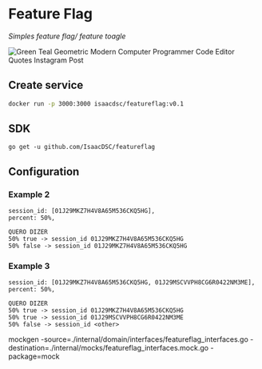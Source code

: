 # Feature Flag
*Simples feature flag/ feature toagle*

![Green Teal Geometric Modern Computer Programmer Code Editor Quotes Instagram Post](https://github.com/IsaacDSC/featureflag/assets/56350331/eeb6227d-5a70-4a00-af21-e43368453c60)

## Create service
```sh
docker run -p 3000:3000 isaacdsc/featureflag:v0.1
```

## SDK
```
go get -u github.com/IsaacDSC/featureflag
```


## Configuration
### Example 2
```
session_id: [01J29MKZ7H4V8A65M536CKQ5HG],
percent: 50%,

QUERO DIZER
50% true -> session_id 01J29MKZ7H4V8A65M536CKQ5HG
50% false -> session_id 01J29MKZ7H4V8A65M536CKQ5HG
```

### Example 3

```
session_id: [01J29MKZ7H4V8A65M536CKQ5HG, 01J29MSCVVPH8CG6R0422NM3ME],
percent: 50%,

QUERO DIZER
50% true -> session_id 01J29MKZ7H4V8A65M536CKQ5HG
50% true -> session_id 01J29MSCVVPH8CG6R0422NM3ME
50% false -> session_id <other>
```

mockgen -source=./internal/domain/interfaces/featureflag_interfaces.go -destination=./internal/mocks/featureflag_interfaces.mock.go -package=mock 
